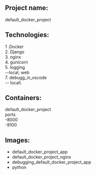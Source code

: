 ## Project name:
default_docker_project
## Technologies:
1 .Docker\
2. Django\
3. nginx\
4. gunicorn\
5. logging\
--local, web\
7. debugg_in_vscode\
-- local\
## Containers:
default_docker_project\
ports \
-8000\
-8100
## Images:
- default_docker_project_app
- default_docker_project_nginx
- debugging_default_docker_project_app
- python
